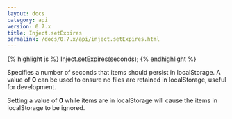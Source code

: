 ```yaml
---
layout: docs
category: api
version: 0.7.x
title: Inject.setExpires
permalink: /docs/0.7.x/api/inject.setExpires.html
---
```


{% highlight js %}
Inject.setExpires(seconds);
{% endhighlight %}

Specifies a number of seconds that items should persist in localStorage. A value of **0** can be used to ensure no files are retained in localStorage, useful for development.

Setting a value of **0** while items are in localStorage will cause the items in localStorage to be ignored.
